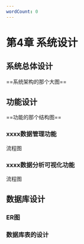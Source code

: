 ```yaml
---
wordCount: 0
---
```


# 第4章 系统设计

## 系统总体设计

==系统架构的那个大图==

## 功能设计

==功能的那个结构图==

### xxxx数据管理功能

流程图

### xxxx数据分析可视化功能

流程图


## 数据库设计

### ER图


### 数据库表的设计

